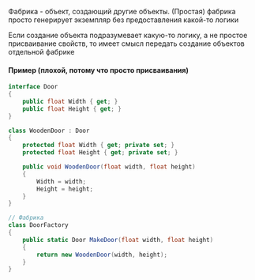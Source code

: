 Фабрика - объект, создающий другие объекты.
(Простая) фабрика просто генерирует экземпляр без предоставления какой-то логики

Если создание объекта подразумевает какую-то логику, а не простое присваивание свойств, то имеет смысл передать создание объектов отдельной фабрике

#### Пример (плохой, потому что просто присваивания)

```c#
interface Door
{
    public float Width { get; }
    public float Height { get; }
}

class WoodenDoor : Door
{
    protected float Width { get; private set; }
    protected float Height { get; private set; }

    public void WoodenDoor(float width, float height)
    {
        Width = width;
        Height = height;
    }
}

// Фабрика
class DoorFactory
{
    public static Door MakeDoor(float width, float height)
    {
        return new WoodenDoor(width, height);
    }
}

``` 